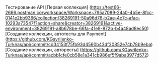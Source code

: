 Тестирование API
[Первая коллекция]
(https://test66-2666.postman.co/workspace/Workspace~795a7089-24a0-4b5e-8fcc-0141e2bb9366/collection/38269191-50a96d76-b2ae-4c7c-afac-10293a73547f?action=share&creator=38269191&active-environment=38269191-a8b678be-66fa-41e9-872b-b4a48ad8ec50)
[Создание коллекции, автотесты для Payment]
(https://github.com/KGavrilenko-Turknas/api/commit/cd34153f75fb93d4560b43df30852e74b78b9eba)
[Создание коллекции, авторесты]
(https://github.com/KGavrilenko-Turknas/api/commit/acbb1cfe0cb58e1a341cb986ef5f9aba3977d572)
